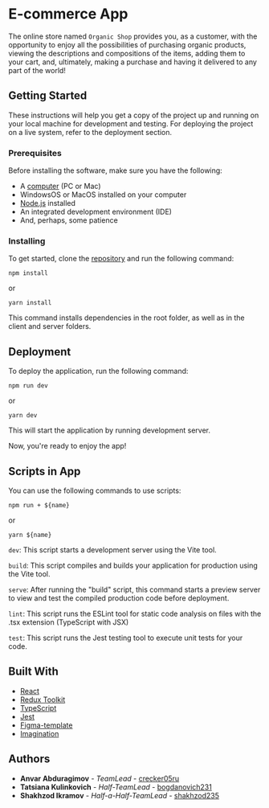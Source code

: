 # E-commerce App

The online store named `Organic Shop` provides you, as a customer, with the opportunity to enjoy all the possibilities of purchasing organic products, viewing the descriptions and compositions of the items, adding them to your cart, and, ultimately, making a purchase and having it delivered to any part of the world!

## Getting Started

These instructions will help you get a copy of the project up and running on your local machine for development and testing. 
For deploying the project on a live system, refer to the deployment section.

### Prerequisites

Before installing the software, make sure you have the following:

* A [computer](https://en.wikipedia.org/wiki/Computer) (PC or Mac)
* WindowsOS or MacOS installed on your computer
* [Node.js](https://nodejs.org/en/download/) installed   
* An integrated development environment (IDE)
* And, perhaps, some patience

### Installing

To get started, clone the [repository](https://github.com/High-lavander/e-commerce.git) and run the following command:

    npm install

or 

    yarn install

This command installs dependencies in the root folder, as well as in the client and server folders.   

## Deployment

To deploy the application, run the following command:

    npm run dev

or 

    yarn dev

This will start the application by running development server.

Now, you're ready to enjoy the app!

## Scripts in App

You can use the following commands to use scripts:

    npm run + ${name} 

or 

    yarn ${name} 

`dev`: This script starts a development server using the Vite tool.

`build`: This script compiles and builds your application for production using the Vite tool. 

`serve`: After running the "build" script, this command starts a preview server to view and test the compiled production code before deployment.

`lint`: This script runs the ESLint tool for static code analysis on files with the .tsx extension (TypeScript with JSX)

`test`: This script runs the Jest testing tool to execute unit tests for your code. 

## Built With

  - [React](https://react.dev/)
  - [Redux Toolkit](https://redux-toolkit.js.org/)
  - [TypeScript](https://www.typescriptlang.org/)
  - [Jest](https://jestjs.io/)
  - [Figma-template](https://www.figma.com/file/NUeC7Qa7fpPnH72pfpXziR/Organick?type=design&node-id=1-430&mode=design&t=4fvU8FmhCpeshm4c-0)
  - [Imagination](https://en.wikipedia.org/wiki/Imagination)


## Authors

  - **Anvar Abduragimov** - *TeamLead* -
    [crecker05ru](https://github.com/crecker05ru)
  - **Tatsiana Kulinkovich** - *Half-TeamLead* -
    [bogdanovich231](https://github.com/bogdanovich231)
  - **Shakhzod Ikramov** - *Half-a-Half-TeamLead* -
    [shakhzod235](https://github.com/shakhzod235)

